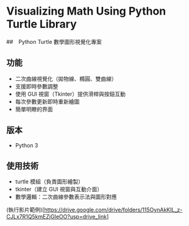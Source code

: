 # Visualizing Math Using Python Turtle Library
##　Python Turtle 數學圖形視覺化專案 

## 功能
- 二次曲線視覺化（拋物線、橢圓、雙曲線）
- 支援即時參數調整
- 使用 GUI 視窗（Tkinter）提供滑桿與按鈕互動
- 每次參數更新即時重新繪圖
- 簡單明瞭的界面
  
## 版本
- Python 3
## 使用技術
- turtle 模組（負責圖形繪製）
- tkinter（建立 GUI 視窗與互動介面）
- 數學邏輯：二次曲線參數表示法與圖形對應

(執行影片範例)[https://drive.google.com/drive/folders/115OynAkKIL_z-CJLx7R1Q5kmEZjGIeOO?usp=drive_link]

